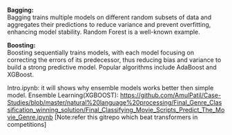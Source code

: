 
**Bagging:**  
Bagging trains multiple models on different random subsets of data and aggregates their predictions to reduce variance and prevent overfitting, enhancing model stability. Random Forest is a well-known example.

**Boosting:**  
Boosting sequentially trains models, with each model focusing on correcting the errors of its predecessor, thus reducing bias and variance to build a strong predictive model. Popular algorithms include AdaBoost and XGBoost.

Intro.ipynb: it will shows why ensemble models works better then simple model.
Ensemble Learning(XGBOOST): https://github.com/AmulPatil/Case-Studies/blob/master/natural%20language%20processing/Final_Genre_Classification_winning_solution/Final_Classifying_Movie_Scripts_Predict_The_Movie_Genre.ipynb
[Note:refer this gitrepo which beat transformers in competitions]
